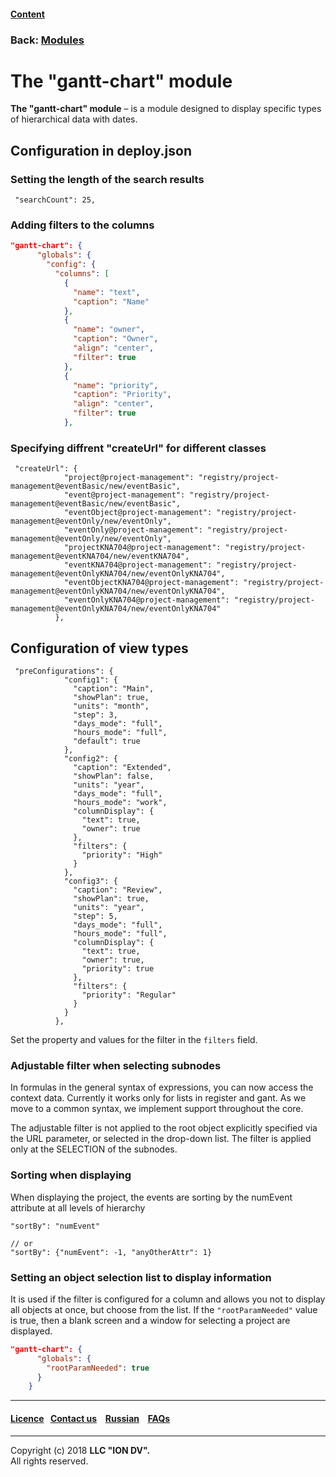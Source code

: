 #### [Content](/docs/en/index.md)

### Back: [Modules](/docs/en/3_modules_description/modules.md)

# The "gantt-chart" module 

**The "gantt-chart" module** – is a module designed to display specific types of hierarchical data with dates.

## Configuration in deploy.json

### Setting the length of the search results

```
 "searchCount": 25,
```
### Adding filters to the columns

```json
"gantt-chart": {
      "globals": {
        "config": {
          "columns": [
            {
              "name": "text",
              "caption": "Name"
            },
            {
              "name": "owner",
              "caption": "Owner",
              "align": "center",
              "filter": true
            },
            {
              "name": "priority",
              "caption": "Priority",
              "align": "center",
              "filter": true
            },
```

### Specifying diffrent "createUrl" for different classes

```
 "createUrl": {
            "project@project-management": "registry/project-management@eventBasic/new/eventBasic",
            "event@project-management": "registry/project-management@eventBasic/new/eventBasic",
            "eventObject@project-management": "registry/project-management@eventOnly/new/eventOnly",
            "eventOnly@project-management": "registry/project-management@eventOnly/new/eventOnly",
            "projectKNA704@project-management": "registry/project-management@eventKNA704/new/eventKNA704",
            "eventKNA704@project-management": "registry/project-management@eventOnlyKNA704/new/eventOnlyKNA704",
            "eventObjectKNA704@project-management": "registry/project-management@eventOnlyKNA704/new/eventOnlyKNA704",
            "eventOnlyKNA704@project-management": "registry/project-management@eventOnlyKNA704/new/eventOnlyKNA704"
          },
```

## Configuration of view types

```
 "preConfigurations": {
            "config1": {
              "caption": "Main",
              "showPlan": true,
              "units": "month",
              "step": 3,
              "days_mode": "full",
              "hours_mode": "full",
              "default": true
            },
            "config2": {
              "caption": "Extended",
              "showPlan": false,
              "units": "year",
              "days_mode": "full",
              "hours_mode": "work",
              "columnDisplay": {
                "text": true,
                "owner": true
              },
              "filters": {
                "priority": "High"
              }
            },
            "config3": {
              "caption": "Review",
              "showPlan": true,
              "units": "year",
              "step": 5,
              "days_mode": "full",
              "hours_mode": "full",
              "columnDisplay": {
                "text": true,
                "owner": true,
                "priority": true
              },
              "filters": {
                "priority": "Regular"
              }
            }
          },
```

Set the property and values for the filter in the `filters` field.

### Adjustable filter when selecting subnodes

In formulas in the general syntax of expressions, you can now access the context data. Currently it works only for lists in register and gant. As we move to a common syntax, we implement support throughout the core.

The adjustable filter is not applied to the root object explicitly specified via the URL parameter, or selected in the drop-down list. The filter is applied only at the SELECTION of the subnodes.

### Sorting when displaying

When displaying the project, the events are sorting by the numEvent attribute at all levels of hierarchy

```
"sortBy": "numEvent"

// or
"sortBy": {"numEvent": -1, "anyOtherAttr": 1}
```

### Setting an object selection list to display information

It is used if the filter is configured for a column and allows you not to display all objects at once, but choose from the list. If the `"rootParamNeeded"` value is true, then a blank screen and a window for selecting a project are displayed.

```json
"gantt-chart": {
      "globals": {
        "rootParamNeeded": true
      }
    }
```

--------------------------------------------------------------------------  


 #### [Licence](/LICENSE)&ensp;  [Contact us](https://iondv.ru/index.html) &ensp;  [Russian](/docs/ru/3_modules_description/gantt_chart.md) &ensp; [FAQs](/faqs.md)   <div><img src="https://mc.iondv.com/watch/local/docs/framework" style="position:absolute; left:-9999px;" height=1 width=1 alt="iondv metrics"></div>       



--------------------------------------------------------------------------  

Copyright (c) 2018 **LLC "ION DV".**   
All rights reserved. 
